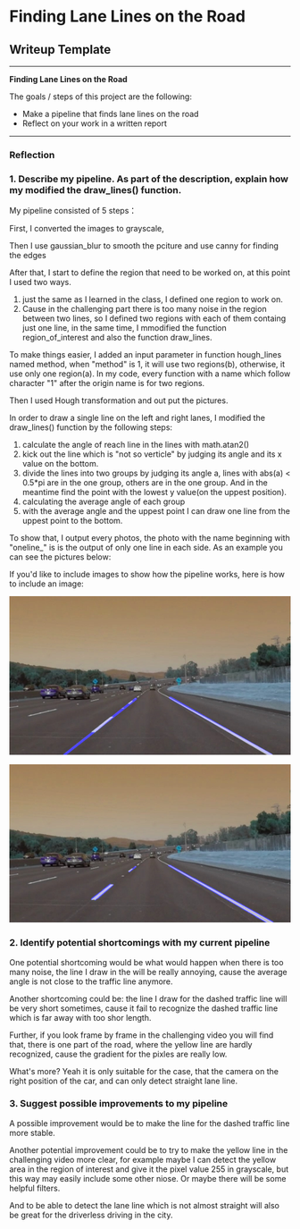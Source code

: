 # **Finding Lane Lines on the Road** 

## Writeup Template

---

**Finding Lane Lines on the Road**

The goals / steps of this project are the following:
* Make a pipeline that finds lane lines on the road
* Reflect on your work in a written report


[//]: # (picture with only one line in each side)

[image1]: ./test_images_output/oneline_solidWhiteCurve.jpg "Grayscale"

[//]: # (picture with many lines in each side)

[image2]: ./test_images_output/solidWhiteCurve.jpg "Grayscale"

---

### Reflection

### 1. Describe my pipeline. As part of the description, explain how my modified the draw_lines() function.

My pipeline consisted of 5 steps： 

First, I converted the images to grayscale, 

Then I use gaussian_blur to smooth the pciture and use canny for finding the edges

After that, I start to define the region that need to be worked on, at this point I used two ways.

1. just the same as I learned in the class, I defined one region to work on.
2. Cause in the challenging part there is too many noise in the region between two lines, so I 	defined two regions with each of them containg just one line, in the same time, I mmodified the function region_of_interest and also the function draw_lines. 

To make things easier, I added an input parameter in function hough_lines named method, when "method" is 1, it will use two regions(b), otherwise, it use only one region(a). In my code, every function with a name which follow character "1" after the origin name is for two regions.

Then I used Hough transformation and out put the pictures.

In order to draw a single line on the left and right lanes, I modified the draw_lines() function by the following steps:

1. calculate the angle of reach line in the lines with math.atan2()
2. kick out the line which is "not so verticle" by judging its angle and its x value on the bottom.
3. divide the lines into two groups by judging its angle a, lines with abs(a) < 0.5*pi are in the one group, others are in the one group. And in the meantime find the point with the lowest y value(on the uppest position).
4. calculating the average angle of each group
5. with the average angle and the uppest point I can draw one line from the uppest point to the bottom.

To show that, I output every photos, the photo with the name beginning with "oneline_" is is the output of only one line in each side. As an example you can see the pictures below:



If you'd like to include images to show how the pipeline works, here is how to include an image: 

![alt text][image1]

![alt text][image2]

### 2. Identify potential shortcomings with my current pipeline


One potential shortcoming would be what would happen when there is too many noise, the line I draw in the will be really annoying, cause the average angle is not close to the traffic line anymore. 

Another shortcoming could be: the line I draw for the dashed traffic line will be very short sometimes, cause it fail to recognize the dashed traffic line which is far away with too shor length.

Further, if you look frame by frame in the challenging video you will find that, there is one part of the road, where the yellow line are hardly recognized, cause the gradient for the pixles are really low.

What's more? Yeah it is only suitable for the case, that the camera on the right position of the car, and can only detect straight lane line.


### 3. Suggest possible improvements to my pipeline

A possible improvement would be to make the line for the dashed traffic line more stable.

Another potential improvement could be to try to make the yellow line in the challenging video more clear, for example maybe I can detect the yellow area in the region of interest and give it the pixel value 255 in grayscale, but this way may easily include some other niose. Or maybe there will be some helpful filters.

And to be able to detect the lane line which is not almost straight will also be great for the driverless driving in the city.
